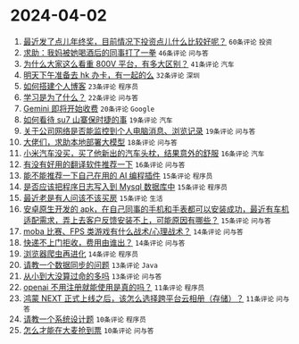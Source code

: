 # 2024-04-02

1. [最近发了点儿年终奖，目前情况下投资点儿什么比较好呢？](https://www.v2ex.com/t/1029007) `60条评论` `投资`
1. [求助：我妈被她喝酒后的同事打了一拳](https://www.v2ex.com/t/1029004) `46条评论` `问与答`
1. [为什么大家这么看重 800V 平台，有多大区别？](https://www.v2ex.com/t/1029056) `41条评论` `汽车`
1. [明天下午准备去 hk 办卡，有一起的么](https://www.v2ex.com/t/1028982) `32条评论` `深圳`
1. [如何搭建个人博客](https://www.v2ex.com/t/1029023) `23条评论` `程序员`
1. [学习是为了什么？](https://www.v2ex.com/t/1029000) `22条评论` `问与答`
1. [Gemini 即将开始收费](https://www.v2ex.com/t/1028990) `20条评论` `Google`
1. [如何看待 su7 山寨保时捷的事](https://www.v2ex.com/t/1029085) `19条评论` `汽车`
1. [关于公司网络是否能监控到个人电脑消息、浏览记录](https://www.v2ex.com/t/1029005) `19条评论` `问与答`
1. [大佬们，求助本地部署大模型](https://www.v2ex.com/t/1028984) `18条评论` `问与答`
1. [小米汽车没买，买了他新出的汽车头枕，结果意外的舒服](https://www.v2ex.com/t/1029010) `16条评论` `汽车`
1. [有没有好用的翻译软件推荐一下](https://www.v2ex.com/t/1028978) `16条评论` `问与答`
1. [能不能推荐一下自己在用的 AI 编程插件](https://www.v2ex.com/t/1029052) `15条评论` `程序员`
1. [是否应该把程序日志写入到 Mysql 数据库中](https://www.v2ex.com/t/1029045) `15条评论` `程序员`
1. [最近老是有人问该不该买房](https://www.v2ex.com/t/1029028) `15条评论` `生活`
1. [安卓原生开发的 apk，在自己同事的手机和手表都可以安装成功，最近有车机适配需求，弄上去客户反馈安装不上，可能原因有哪些？](https://www.v2ex.com/t/1028985) `15条评论` `问与答`
1. [moba 比赛、FPS 类游戏有什么战术/心理战术？](https://www.v2ex.com/t/1029070) `14条评论` `问与答`
1. [快递不上门拒收，费用由谁出？](https://www.v2ex.com/t/1029038) `14条评论` `问与答`
1. [浏览器爬虫再进化](https://www.v2ex.com/t/1028977) `14条评论` `程序员`
1. [请教一个数据同步的问题](https://www.v2ex.com/t/1029012) `13条评论` `Java`
1. [从小到大没算过命的多吗](https://www.v2ex.com/t/1029001) `13条评论` `问与答`
1. [openai 不用注册就能使用是真的吗？](https://www.v2ex.com/t/1029027) `11条评论` `程序员`
1. [鸿蒙 NEXT 正式上线之后，该怎么选择跨平台云相册（存储）？](https://www.v2ex.com/t/1029009) `11条评论` `问与答`
1. [请教一个系统设计题](https://www.v2ex.com/t/1029046) `10条评论` `程序员`
1. [怎么才能在大麦抢到票](https://www.v2ex.com/t/1029008) `10条评论` `问与答`
